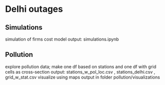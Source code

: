# Delhi outages

## Simulations
simulation of firms cost model
output: simulations.ipynb

## Pollution
explore pollution data; make one df based on stations and one df with grid cells as cross-section 
output: stations_w_pol_loc.csv , stations_delhi.csv , grid_w_stat.csv
visualize using maps
output in folder pollution/visualizations